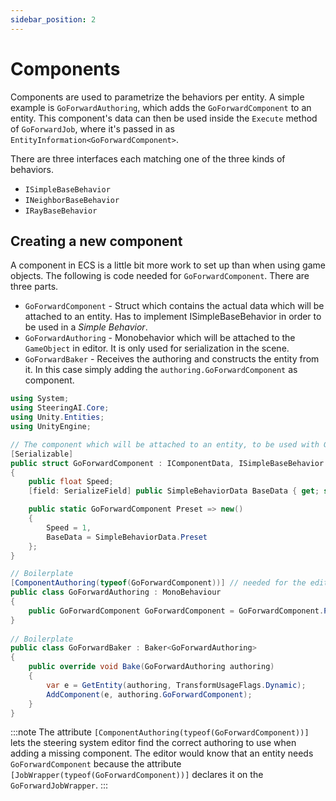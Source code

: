 ```yaml
---
sidebar_position: 2
---
```


# Components

Components are used to parametrize the behaviors per entity. A simple example is `GoForwardAuthoring`, which adds the `GoForwardComponent` to an entity. This component's data can then be used inside the `Execute` method of `GoForwardJob`, where it's passed in as `EntityInformation<GoForwardComponent>`. 

There are three interfaces each matching one of the three kinds of behaviors. 

- `ISimpleBaseBehavior`
- `INeighborBaseBehavior`
- `IRayBaseBehavior`

## Creating a new component

A component in ECS is a little bit more work to set up than when using game objects. The following is code needed for `GoForwardComponent`. There are three parts. 

- `GoForwardComponent` - Struct which contains the actual data which will be attached to an entity. Has to implement ISimpleBaseBehavior in order to be used in a *Simple Behavior*.
- `GoForwardAuthoring` - Monobehavior which will be attached to the `GameObject` in editor. It is only used for serialization in the scene.
- `GoForwardBaker` - Receives the authoring and constructs the entity from it. In this case simply adding the `authoring.GoForwardComponent` as component.

```csharp title="GoForwardAuthoring.cs"
using System;
using SteeringAI.Core;
using Unity.Entities;
using UnityEngine;

// The component which will be attached to an entity, to be used with GoForwardJobWrapper
[Serializable]
public struct GoForwardComponent : IComponentData, ISimpleBaseBehavior
{
    public float Speed;      
    [field: SerializeField] public SimpleBehaviorData BaseData { get; set; }

    public static GoForwardComponent Preset => new()
    {
        Speed = 1,
        BaseData = SimpleBehaviorData.Preset
    };
}

// Boilerplate
[ComponentAuthoring(typeof(GoForwardComponent))] // needed for the editor
public class GoForwardAuthoring : MonoBehaviour
{
    public GoForwardComponent GoForwardComponent = GoForwardComponent.Preset;
}
    
// Boilerplate
public class GoForwardBaker : Baker<GoForwardAuthoring>
{
    public override void Bake(GoForwardAuthoring authoring)
    {
        var e = GetEntity(authoring, TransformUsageFlags.Dynamic);
        AddComponent(e, authoring.GoForwardComponent);
    }
}
```

:::note
The attribute `[ComponentAuthoring(typeof(GoForwardComponent))]` lets the steering system editor find the correct authoring to use when adding a missing component. The editor would know that an entity needs `GoForwardComponent` because the attribute `[JobWrapper(typeof(GoForwardComponent))]` declares it on the `GoForwardJobWrapper`.
:::
